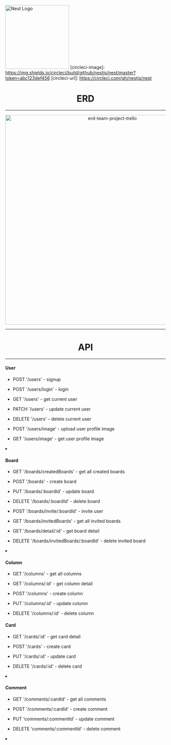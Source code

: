 <a href="http://nestjs.com/" target="blank"><img src="https://nestjs.com/img/logo-small.svg" width="200" alt="Nest Logo" /></a>
[circleci-image]: https://img.shields.io/circleci/build/github/nestjs/nest/master?token=abc123def456
[circleci-url]: https://circleci.com/gh/nestjs/nest
<h1 align="center">ERD</h1>
<hr>
<p align="center">
<img width="657" alt="erd-team-project-trello" src="https://github.com/mr-olympia-jay/team-project-trello/assets/130229450/c9d7a45b-68ef-49c5-b7dd-cb04f9909832">
</p>

<hr>
<h1 align="center">API</h1>
<hr>
    
<h4>User</h4>
<ul>
<li>
<p>POST '/users' - signup</p>
</li>
<li>
<p>POST '/users/login' - login</p>
</li>
<li>
<p>GET '/users' - get current user</p>
</li>
<li>
<p>PATCH '/users' - update current user</p>
</li>
<li>
<p>DELETE '/users' - delete current user</p>
</li>
<li>
<p>POST '/users/image' - upload user profile image</p>
</li>
<li>
<p>GET '/users/image' - get user profile image</p>
</li>
</ul>
</li>
<li>
     
<h4>Board</h4>
<ul>
<li>
<p>GET '/boards/createdBoards' - get all created boards</p>
</li>
<li>
<p>POST '/boards' - create board</p>
</li>
<li>
<p>PUT '/boards/:boardId' - update board</p>
</li>
<li>
<p>DELETE '/boards/:boardId' - delete board</p>
</li>
<li>
<p>POST '/boards/invite/:boardId' - invite user</p>
</li>
<li>
<p>GET '/boards/invitedBoards' - get all invited boards</p>
</li>
<li>
<p>GET '/boards/detail/:id' - get board detail</p>
</li>
<li>
<p>DELETE '/boards/invitedBoards/:boardId' - delete invited board</p>
</li>
</ul>
</li>
<li>
    
<h4>Column</h4>
<ul>
<li>
<p>GET '/columns' - get all columns</p>
</li>
<li>
<p>GET '/columns/:id' - get column detail</p>
</li>
<li>
<p>POST '/columns' - create column</p>
</li>
<li>
<p>PUT '/columns/:id' - update column</p>
</li>
<li>
<p>DELETE '/columns/:id' - delete column</p>
</li>
</ul>
</li>
</ul>

<h4>Card</h4>
<ul>
<li>
<p>GET '/cards/:id' - get card detail</p>
</li>
<li>
<p>POST '/cards' - create card</p>
</li>
<li>
<p>PUT '/cards/:id' - update card</p>
</li>
<li>
<p>DELETE '/cards/:id' - delete card</p>
</li>
</ul>
</li>
<li>
    
<h4>Comment</h4>
<ul>
<li>
<p>GET '/comments/:cardId' - get all comments</p>
</li>
<li>
<p>POST '/comments/:cardId' - create comment</p>
</li>
<li>
<p>PUT 'comments/:commentId' - update comment</p>
</li>
<li>
<p>DELETE 'comments/:commentId' - delete comment</p>
</li>
</ul>
</li>
<li>
